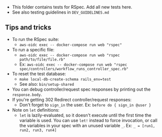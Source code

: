 - This folder contains tests for RSpec. Add all new tests here.
- See also testing guidelines in `DEV_GUIDELINES.md`

## Tips and tricks
- To run the RSpec suite:
  - `aws-oidc exec -- docker-compose run web "rspec"`
- To run a specific file:
  - `aws-oidc exec -- docker-compose run web "rspec path/to/file/file.rb"`
  - Ex: `aws-oidc exec -- docker-compose run web "rspec spec/controllers/workflow_runs_controller_spec.rb"`
- To reset the test database:
  - `make local-db-create-schema rails_env=test`
  - See also: `bin/setup-shared`
- You can debug controller/request spec responses by printing out the `response.body`.
- If you're getting 302 Redirect controller/request responses:
  - Don't forget to `sign_in` the user. Ex: `before do { sign_in @user }`
- Note on `let` definitions:
  - `let` is lazily-evaluated, so it doesn't execute until the first time the variable is used. You can use `let!` instead to force invocation, or call the variables in your spec with an unused variable `_`. Ex: `_ = [run1, run2, run3, run4]`
